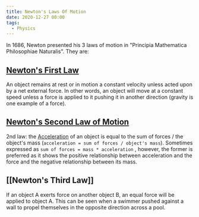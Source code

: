 ```yaml
---
title: Newton's Laws Of Motion
date: 2020-12-27 00:00
tags:
  - Physics
---
```


In 1686, Newton presented his 3 laws of motion in "Principia Mathematica Philosophiae Naturalis". They are:

## [Newton's First Law](../../../permanent/newtons-first-law.md)

An object remains at rest or in motion a constant velocity unless acted upon by a net external force. In other words, an object will move at a constant speed unless a force is applied to it pushing it in another direction (gravity is one example of a force).

## [Newton's Second Law of Motion](../../../permanent/newtons-second-law.md)

2nd law: the [Acceleration](acceleration.md) of an object is equal to the sum of forces / the object's mass (`acceleration = sum of forces / object's mass`). Sometimes expressed as `sum of forces = mass * acceleration` , however, the former is preferred as it shows the positive relationship between acceleration and the force and the negative relationship between its mass.

## [[Newton's Third Law]]

If an object A exerts force on another object B, an equal force will be applied to object A. This can be seen when a swimmer pushed against a wall to propel themselves in the opposite direction across a pool.